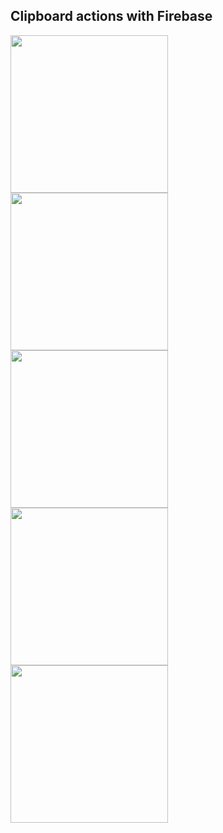 ## Clipboard actions with Firebase

<img src="https://user-images.githubusercontent.com/58139175/85881068-ae2b4600-b7fa-11ea-866e-2980b3f591ba.jpg" width="252">  <img src="https://user-images.githubusercontent.com/58139175/85881084-b6838100-b7fa-11ea-944c-c1d9054c7752.jpg" width="252">
<img src="https://user-images.githubusercontent.com/58139175/85881098-ba170800-b7fa-11ea-95e6-376d24f9d2b5.jpg" width="252">  <img src="https://user-images.githubusercontent.com/58139175/85881105-bc796200-b7fa-11ea-8eb4-e0640bd95252.jpg" width="252">
<img src="https://user-images.githubusercontent.com/58139175/85881111-bf745280-b7fa-11ea-8f47-77a5e58737c6.jpg" width="252">

